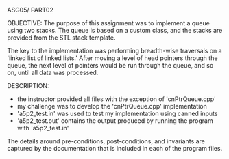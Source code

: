 ASG05/ PART02

OBJECTIVE: 
The purpose of this assignment was to implement a queue using two stacks. The queue is based on a custom class, and the stacks are provided from the STL stack template. 

The key to the implementation was performing breadth-wise traversals on a 'linked list of linked lists.' After moving a level of head pointers through the queue, the next level of pointers would be run through the queue, and so on, until all data was processed.

DESCRIPTION:
- the instructor provided all files with the exception of 'cnPtrQueue.cpp'
- my challenge was to develop the 'cnPtrQueue.cpp' implementation
- 'a5p2_test.in' was used to test my implementation using canned inputs
- 'a5p2_test.out' contains the output produced by running the program with 'a5p2_test.in'

The details around pre-conditions, post-conditions, and invariants are captured by the documentation that is included in each of the program files.
